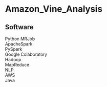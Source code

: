 # Amazon_Vine_Analysis

## Software

Python
MRJob \
ApacheSpark \
PySpark \
Google Colaboratory \
Hadoop \
MapReduce \
NLP \
AWS \
Java
